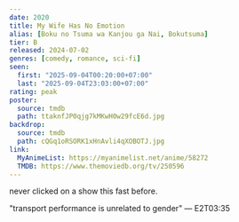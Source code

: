 ```yaml
---
date: 2020
title: My Wife Has No Emotion
alias: [Boku no Tsuma wa Kanjou ga Nai, Bokutsuma]
tier: B
released: 2024-07-02
genres: [comedy, romance, sci-fi]
seen:
  first: "2025-09-04T00:20:00+07:00"
  last: "2025-09-04T23:03:00+07:00"
rating: peak
poster:
  source: tmdb
  path: ttaknfJP0qjg7kMKwH0w29fcE6d.jpg
backdrop:
  source: tmdb
  path: cQGq1oRSORK1xHnAvli4qXOBOTJ.jpg
link:
  MyAnimeList: https://myanimelist.net/anime/58272
  TMDB: https://www.themoviedb.org/tv/250596
---
```


never clicked on a show this fast before.

"transport performance is unrelated to gender" — E2T03:35
